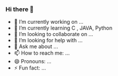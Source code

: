 ### Hi there 👋

- 🔭 I’m currently working on ...
- 🌱 I’m currently learning C , JAVA, Python
- 👯 I’m looking to collaborate on ...
- 🤔 I’m looking for help with ...
- 💬 Ask me about ...
- 📫 How to reach me: ...
- 😄 Pronouns: ...
- ⚡ Fun fact: ...

